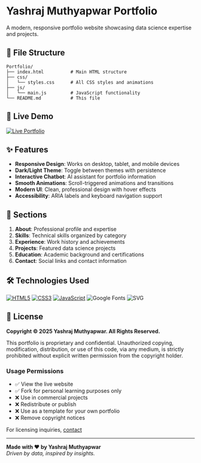 # Yashraj Muthyapwar Portfolio

A modern, responsive portfolio website showcasing data science expertise and projects.

## 📁 File Structure

```
Portfolio/
├── index.html          # Main HTML structure
├── css/
│   └── styles.css      # All CSS styles and animations
├── js/
│   └── main.js         # JavaScript functionality
└── README.md           # This file
```

## 🌟 Live Demo

[![Live Portfolio](https://img.shields.io/badge/🌐_Live_Portfolio-Visit_Now-3136B0?style=for-the-badge)](https://yashrajmuthyapwar.me)

## ✨ Features

- **Responsive Design**: Works on desktop, tablet, and mobile devices
- **Dark/Light Theme**: Toggle between themes with persistence
- **Interactive Chatbot**: AI assistant for portfolio information
- **Smooth Animations**: Scroll-triggered animations and transitions
- **Modern UI**: Clean, professional design with hover effects
- **Accessibility**: ARIA labels and keyboard navigation support

## 📄 Sections

1. **About**: Professional profile and expertise
2. **Skills**: Technical skills organized by category
3. **Experience**: Work history and achievements
4. **Projects**: Featured data science projects
5. **Education**: Academic background and certifications
6. **Contact**: Social links and contact information

## 🛠️ Technologies Used

[![HTML5](https://img.shields.io/badge/HTML5-E34F26?style=for-the-badge&logo=html5&logoColor=white)](https://developer.mozilla.org/en-US/docs/Web/HTML)
[![CSS3](https://img.shields.io/badge/CSS3-1572B6?style=for-the-badge&logo=css3&logoColor=white)](https://developer.mozilla.org/en-US/docs/Web/CSS)
[![JavaScript](https://img.shields.io/badge/JavaScript-F7DF1E?style=for-the-badge&logo=javascript&logoColor=black)](https://developer.mozilla.org/en-US/docs/Web/JavaScript)
![Google Fonts](https://img.shields.io/badge/Google_Fonts-4285F4?style=for-the-badge&logo=google&logoColor=white)
![SVG](https://img.shields.io/badge/SVG-FFB13B?style=for-the-badge&logo=svg&logoColor=black)


## 📜 License

**Copyright © 2025 Yashraj Muthyapwar. All Rights Reserved.**

This portfolio is proprietary and confidential. Unauthorized copying, modification, distribution, or use of this code, via any medium, is strictly prohibited without explicit written permission from the copyright holder.

### Usage Permissions
- ✅ View the live website
- ✅ Fork for personal learning purposes only
- ❌ Use in commercial projects
- ❌ Redistribute or publish
- ❌ Use as a template for your own portfolio
- ❌ Remove copyright notices

For licensing inquiries, [contact](mailto:muthyapwaryashraj@gmail.com)

---

**Made with ♥ by Yashraj Muthyapwar** <br>
*Driven by data, inspired by insights.*

